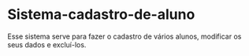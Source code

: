 # Sistema-cadastro-de-aluno
Esse sistema serve para fazer o cadastro de vários alunos, modificar os seus dados e excluí-los.

